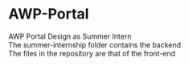 # AWP-Portal
AWP Portal Design as Summer Intern
<br>
The summer-internship folder contains the backend
<br>
The files in the repository are that of the front-end
